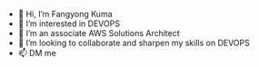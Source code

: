 - 👋 Hi, I’m Fangyong Kuma
- 👀 I’m interested in DEVOPS
- 🌱 I’m an associate AWS Solutions Architect
- 💞️ I’m looking to collaborate and sharpen my skills on DEVOPS
- 📫 DM me

<!---
tofangemma/tofangemma is a ✨ special ✨ repository because its `README.md` (this file) appears on your GitHub profile.
You can click the Preview link to take a look at your changes.
--->

